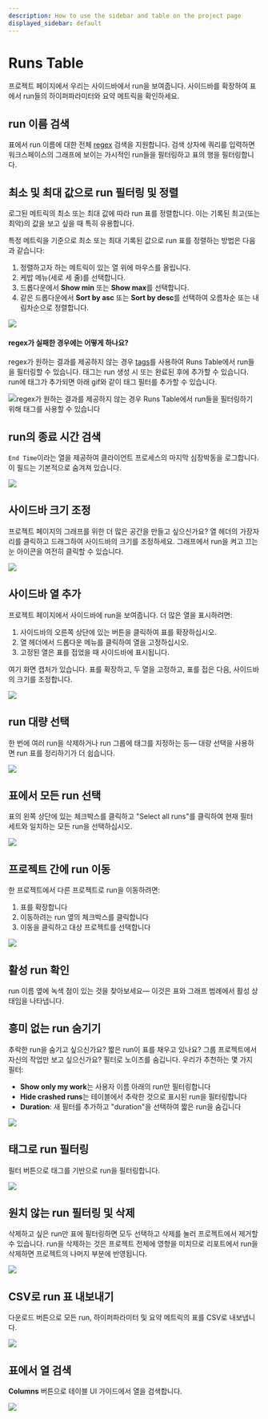 ```yaml
---
description: How to use the sidebar and table on the project page
displayed_sidebar: default
---
```


# Runs Table

프로젝트 페이지에서 우리는 사이드바에서 run을 보여줍니다. 사이드바를 확장하여 표에서 run들의 하이퍼파라미터와 요약 메트릭을 확인하세요.

## run 이름 검색

표에서 run 이름에 대한 전체 [regex](https://dev.mysql.com/doc/refman/8.0/en/regexp.html) 검색을 지원합니다. 검색 상자에 쿼리를 입력하면 워크스페이스의 그래프에 보이는 가시적인 run들을 필터링하고 표의 행을 필터링합니다.

## 최소 및 최대 값으로 run 필터링 및 정렬
로그된 메트릭의 최소 또는 최대 값에 따라 run 표를 정렬합니다. 이는 기록된 최고(또는 최악)의 값을 보고 싶을 때 특히 유용합니다.

특정 메트릭을 기준으로 최소 또는 최대 기록된 값으로 run 표를 정렬하는 방법은 다음과 같습니다:

1. 정렬하고자 하는 메트릭이 있는 열 위에 마우스를 올립니다.
2. 케밥 메뉴(세로 세 줄)를 선택합니다.
3. 드롭다운에서 **Show min** 또는 **Show max**를 선택합니다.
4. 같은 드롭다운에서 **Sort by asc** 또는 **Sort by desc**를 선택하여 오름차순 또는 내림차순으로 정렬합니다.

![](/images/app_ui/runs_min_max.gif)

#### regex가 실패한 경우에는 어떻게 하나요?

regex가 원하는 결과를 제공하지 않는 경우 [tags](tags.md)를 사용하여 Runs Table에서 run들을 필터링할 수 있습니다. 태그는 run 생성 시 또는 완료된 후에 추가할 수 있습니다. run에 태그가 추가되면 아래 gif와 같이 태그 필터를 추가할 수 있습니다.

![regex가 원하는 결과를 제공하지 않는 경우 Runs Table에서 run들을 필터링하기 위해 태그를 사용할 수 있습니다](@site/static/images/app_ui/tags.gif)

## run의 종료 시간 검색

`End Time`이라는 열을 제공하여 클라이언트 프로세스의 마지막 심장박동을 로그합니다. 이 필드는 기본적으로 숨겨져 있습니다.

![](/images/app_ui/search_run_endtime.png)

## 사이드바 크기 조정

프로젝트 페이지의 그래프를 위한 더 많은 공간을 만들고 싶으신가요? 열 헤더의 가장자리를 클릭하고 드래그하여 사이드바의 크기를 조정하세요. 그래프에서 run을 켜고 끄는 눈 아이콘을 여전히 클릭할 수 있습니다.

![](https://downloads.intercomcdn.com/i/o/153755378/d54ae70fb8155657a87545b1/howto+-+resize+column.gif)

## 사이드바 열 추가

프로젝트 페이지에서 사이드바에 run을 보여줍니다. 더 많은 열을 표시하려면:

1. 사이드바의 오른쪽 상단에 있는 버튼을 클릭하여 표를 확장하십시오.
2. 열 헤더에서 드롭다운 메뉴를 클릭하여 열을 고정하십시오.
3. 고정된 열은 표를 접었을 때 사이드바에 표시됩니다.

여기 화면 캡처가 있습니다. 표를 확장하고, 두 열을 고정하고, 표를 접은 다음, 사이드바의 크기를 조정합니다.

![](https://downloads.intercomcdn.com/i/o/152951680/cf8cbc6b35e923be2551ba20/howto+-+pin+rows+in+table.gif)

## run 대량 선택

한 번에 여러 run을 삭제하거나 run 그룹에 태그를 지정하는 등— 대량 선택을 사용하면 run 표를 정리하기가 더 쉽습니다.

![](/images/app_ui/howto_bulk_select.gif)

## 표에서 모든 run 선택

표의 왼쪽 상단에 있는 체크박스를 클릭하고 "Select all runs"를 클릭하여 현재 필터 세트와 일치하는 모든 run을 선택하십시오.

![](/images/app_ui/all_runs_select.gif)

## 프로젝트 간에 run 이동

한 프로젝트에서 다른 프로젝트로 run을 이동하려면:

1. 표를 확장합니다
2. 이동하려는 run 옆의 체크박스를 클릭합니다
3. 이동을 클릭하고 대상 프로젝트를 선택합니다

![](/images/app_ui/howto_move_runs.gif)

## 활성 run 확인

run 이름 옆에 녹색 점이 있는 것을 찾아보세요— 이것은 표와 그래프 범례에서 활성 상태임을 나타냅니다.

## 흥미 없는 run 숨기기

추락한 run을 숨기고 싶으신가요? 짧은 run이 표를 채우고 있나요? 그룹 프로젝트에서 자신의 작업만 보고 싶으신가요? 필터로 노이즈를 숨깁니다. 우리가 추천하는 몇 가지 필터:

* **Show only my work**는 사용자 이름 아래의 run만 필터링합니다
* **Hide crashed runs**는 테이블에서 추락한 것으로 표시된 run을 필터링합니다
* **Duration**: 새 필터를 추가하고 "duration"을 선택하여 짧은 run을 숨깁니다

![](/images/app_ui/hide_uninsteresting.png)

## 태그로 run 필터링

필터 버튼으로 태그를 기반으로 run을 필터링합니다.

![](/images/app_ui/filter_runs.gif)

## 원치 않는 run 필터링 및 삭제

삭제하고 싶은 run만 표에 필터링하면 모두 선택하고 삭제를 눌러 프로젝트에서 제거할 수 있습니다. run을 삭제하는 것은 프로젝트 전체에 영향을 미치므로 리포트에서 run을 삭제하면 프로젝트의 나머지 부분에 반영됩니다.

![](/images/app_ui/filter_unwanted_runs.gif)

## CSV로 run 표 내보내기

다운로드 버튼으로 모든 run, 하이퍼파라미터 및 요약 메트릭의 표를 CSV로 내보냅니다.

![](/images/app_ui/export_to_csv.gif)

## 표에서 열 검색

**Columns** 버튼으로 테이블 UI 가이드에서 열을 검색합니다.

![](/images/app_ui/search_columns.gif)